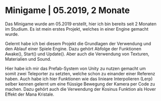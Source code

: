 # Minigame | 05.2019, 2 Monate
Das Minigame wurde am 05.2019 erstellt, hier ich bin bereits seit 2 Monaten im Studium.
Es ist mein erstes Projekt, welches in einer Engine gemacht wurde.

Gelernt habe ich bei diesem Projekt die Grundlagen der Verwendung und den Ablauf einer Spiele Engine.
Dazu gehört Abfolge der Funktionen Awake(), Start() und Update().
Aber auch die Verwendung von Texturen, Materialien und Sound.

Hier habe ich mir das Prefab-System von Unity zu nutzen gemacht um somit zwei Teleporter zu setzten, welche schon zu einander einer Referenz haben.
Auch habe ich hier Funktionen wie das linieare Interpolieren (Lerp) selber kennen gelernt um eine flüssige Bewegung der Kamera per Code zu machen.
Dazu gehört auch die Verwendung der Kosinus Funktion als Hover Effekt der Mana Kristale.
